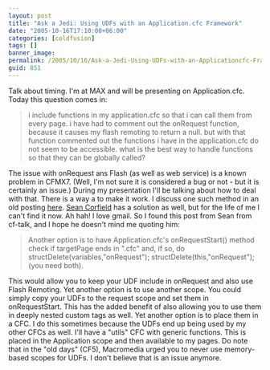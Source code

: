 ```yaml
---
layout: post
title: "Ask a Jedi: Using UDFs with an Application.cfc Framework"
date: "2005-10-16T17:10:00+06:00"
categories: [coldfusion]
tags: []
banner_image: 
permalink: /2005/10/16/Ask-a-Jedi-Using-UDFs-with-an-Applicationcfc-Framework
guid: 851
---
```


Talk about timing. I'm at MAX and will be presenting on Application.cfc. Today this question comes in:

<blockquote>
i include functions in my application.cfc so that i can call them from every page. i have had to comment out the  onRequest function, because it causes my flash remoting to return a null. but with that function commented out the functions i have in the application.cfc do not seem to be accessible. what is the best way to handle functions so that they can be globally called?
</blockquote>

The issue with onRequest ans Flash (as well as web service) is a known problem in CFMX7. (Well, I'm not sure it is considered a bug or not - but it is certainly an issue.) During my presentation I'll be talking about how to deal with that. There is a way a to make it work. I discuss one such method in an old posting <a href="http://ray.camdenfamily.com/index.cfm?mode=entry&entry=ED9D4058-E661-02E9-E70A41706CD89724">here</a>. <a href="http://www.corfield.org/blog">Sean Corfield</a> has a solution as well, but for the life of me I can't find it now. Ah hah! I love gmail. So I found this post from Sean from cf-talk, and I hope he doesn't mind me quoting him:

<blockquote>
Another option is to have Application.cfc's onRequestStart() method
check if targetPage ends in ".cfc" and, if so, do
structDelete(variables,"onRequest"); structDelete(this,"onRequest");
(you need both).
</blockquote>

This would allow you to keep your UDF include in onRequest and also use Flash Remoting. Yet another option is to use another scope. You could simply copy your UDFs to the request scope and set them in onRequestStart. This has the added benefit of also allowing you to use them in deeply nested custom tags as well. Yet another option is to place them in a CFC. I do this sometimes because the UDFs end up being used by my other CFCs as well. I'll have a "utils" CFC with generic functions. This is placed in the Application scope and then available to my pages. Do note that in the "old days" (CF5), Macromedia urged you to never use memory-based scopes for UDFs. I don't believe that is an issue anymore.